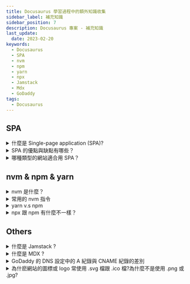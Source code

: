 ```yaml
---
title: Docusaurus 學習過程中的額外知識收集
sidebar_label: 補充知識
sidebar_position: 7
description: Docusaurus 專案 - 補充知識
last_update:
  date: 2023-02-20
keywords:
  - Docusaurus
  - SPA
  - nvm
  - npm
  - yarn
  - npx
  - Jamstack
  - Mdx
  - GoDaddy
tags:
  - Docusaurus
---
```



## **SPA**
<details>
  <summary>
    什麼是 Single-page application (SPA)?
  </summary>

單頁應用程式 `(Single-page Application, SPA)` 是一種 Web 應用程式，它只使用一個 HTML 頁面呈現所有內容。**當使用者與應用程式互動時，頁面不會完全重新載入，而是透過 JavaScript 動態地更新內容**。這有助於提高使用者體驗，因為頁面載入速度更快，並且不會中斷使用者操作。

與傳統的多頁應用程式不同，單頁應用程式通常使用 `AJAX` 和 `JavaScript` 實現前端路由，以實現不同的頁面切換而不重新載入整個頁面。這可以提高使用者體驗和應用程式的效率，因為這樣可以省去不必要的頁面重新載入，從而減少網絡流量和提高頁面加載速度。此外，單頁應用程式通常也支持離線操作，這對於使用者在無網絡連接時也能使用應用程式是非常有益的。

`AJAX (非同步 JavaScript 和 XML)` 和 JavaScript 是前端開發技術，但在實現上有所不同。**AJAX 是一種不重新載入整個頁面的情況下與伺服器通訊的技術**。它使用 JavaScript 發送 HTTP 請求，從伺服器獲取數據，並在頁面上動態更新內容。**JavaScript 是一種客戶端腳本語言，用於實現頁面上的互動和動態效果**。它可以通過 DOM (文檔對象模型) 操作 HTML 元素，實現頁面的動態更新。

因此，我們可以說，AJAX 是用於不重新載入整個頁面的情況下與伺服器通訊的技術，而 JavaScript 則是用於實現頁面互動和動態效果的腳本語言。在單頁應用程式中，AJAX 用於後端數據互動，JavaScript 用於前端更新和實現路由。

</details>

<details>
  <summary>
    SPA 的優點與缺點有哪些？
  </summary>

`優點：`
1. 更快的用戶體驗：因為 SPA 只需在頁面上更新特定區域，而不需要重新加載整個頁面，因此可以提高用戶體驗的速度。
2. 更低的服務器負擔：因為 SPA 只需向伺服器發送少量數據，因此可以降低伺服器的負擔。
3. 更簡單的開發：因為 SPA 把所有的路由都實現在客戶端，因此可以簡化開發流程。

`缺點：`

1. SEO 難以實現：因為 SPA 只有一個頁面，搜索引擎爬蟲可能無法抓取所有內容，因此 SEO 可能更難實現。
2. 難以診斷問題：如果出現錯誤，可能比較難以診斷問題的根源，因為 SPA 把所有邏輯都實現在客戶端。
3. 增加了客戶端的負擔：因為 SPA 把所有路由實現在客戶端，因此可能增加客戶端的負擔。
   
</details>

<details>
  <summary>
    哪種類型的網站適合用 SPA？
  </summary>

單頁應用程式 (Single-page Application, SPA) 適合用於以下類型的網站：

1. 富互動頁面：如果網站需要大量的互動，例如拖曳、放縮和選擇，則 SPA 可以提供更快、更流暢的用戶體驗。
2. 即時應用：如果網站需要實時數據，例如聊天、實時協作和即時交易，則 SPA 可以提供更快的實時響應。
3. 移動應用：如果網站需要提供移動端用戶體驗，則 SPA 可以提供更快、更方便的移動端用戶體驗。
4. 內容密集型網站：如果網站的內容比較密集，例如在線商城、餐廳菜單和電影院預告，則 SPA 可以提供更快、更流暢的內容體驗。

</details>


## **nvm & npm & yarn**
<details>
  <summary>
    nvm 是什麼？
  </summary>

`nvm (Node Version Manager)` 是一個命令行工具，可以在同一個系統中管理多個 Node.js 版本。它允許您在不改變全局 Node.js 安裝的情況下，輕鬆切換不同版本的 `Node.js` 和 `npm`（Node Package Manager）。這對於開發人員來說非常方便，因為他們可以在不同項目之間切換不同版本的 Node.js，並保證不會與其他項目產生版本衝突。若偏好以 yarn 取代 npm 做套件管理，可以先切用 nvm 切換到使用的 Node.js 版本並執行以下指令安裝 yarn:
```bash
nvm use [version]
npm install -g yarn
```

在這個版本下安裝 yarn 後，你就可以使用 `yarn` 命令管理 npm 套件。
</details>

<details>
  <summary>
    常用的 nvm 指令
  </summary>

- **`nvm install <version>`**：安裝特定版本的 Node.js。
- **`nvm use <version>`**：切換到特定版本的 Node.js。
- **`nvm list`**：顯示當前系統中已安裝的所有 Node.js 版本。
- **`nvm current`**：顯示當前使用的 Node.js 版本。
- **`nvm alias <name> <version>`**：為特定版本的 Node.js 設置一個別名。
- **`nvm unalias <name>`**：刪除特定版本的 Node.js 的別名。
- **`nvm ls-remote`**：顯示可以安裝的所有 Node.js 版本。
- **`nvm deactivate`**：停用當前版本的 Node.js。
- **`nvm reinstall-packages <version>`**：重新安裝特定版本的 Node.js 中的所有 npm 套件。
- **`nvm unload`**：卸載 nvm 並返回到系統默認版本的 Node.js。

</details>


<details>
  <summary>
    yarn v.s npm 
  </summary>

`yarn` 和 `npm` 是 Node.js 的兩種包管理器。

npm 是 Node.js 的默認包管理器，並且隨著 Node.js 一起安裝。它可以用來安裝、升級、管理專案中使用的包。Yarn 是一個 Facebook 推出的替代 npm 的包管理器，具有比 npm 更快、更穩定、更可靠的特點。它使用自己的儲存庫和風格，但是可以完全兼容 npm，可以通過更改一些設定來使用 npm 儲存庫。

主要的差異點包括：

- `速度`：Yarn 可以在安裝包的時候更快的下載及安裝，因為它使用了自己的高效的儲存庫。
- `穩定性`：Yarn 可以保證在安裝相同版本的包時獲得相同的結果，即使是在不同的開發環境或時間。
- `可靠性`：Yarn 可以解決 npm 常見的一些問題，例如安裝錯誤或不完整的包等。

總的來說，Yarn 是一個比 npm 更快、更穩定、更可靠的包管理器，但是不是所有的專案都需要使用它，具體的選擇取決於您的需求和偏好。

</details>


<details>
  <summary>
    npx 跟 npm 有什麼不一樣？
  </summary>

`npx` 和 `npm` 是 Node.js 的兩種命令行工具。

**npm 是一個全局的包管理器**，它允許開發人員安裝、升級、管理 Node.js 專案中使用的包。它是隨著 Node.js 一起安裝的，並且可以透過命令行來運行。

**npx 是 npm 的一個工具**，它允許開發人員在不安裝任何全局包的情況下，透過命令行直接執行 npm 包。它可以確保在執行命令時使用的是該命令所需的版本，而不需要全局安裝任何版本。

例如，如果您需要在專案中執行某個命令，並且希望確保使用的是該命令所需的版本，您可以使用 npx 來執行，例如：

```bash
npx <command>
```

這將會確保在執行命令時使用正確的版本，並且不會對系統造成影響。

</details>


## **Others**
<details>
  <summary>
    什麼是 Jamstack ?
  </summary>

`Jamstack` 是一種網站架構模型，主要基於靜態網頁技術和 API，以提供快速、安全和可靠的網站體驗。Jamstack 的名稱是由`「JavaScript」、「APIs」和「Markup」`三個字母組成的。

**Jamstack 的網站在架設時會先預先生成所有頁面的靜態 HTML，再通過 API 來獲取動態內容。**當使用者請求網站時，瀏覽器直接載入預先生成的靜態 HTML，因此網站的顯示速度非常快。此外，因為靜態 HTML 可以直接存儲在 CDN 上，因此網站也具有很高的可靠性和安全性。

Jamstack 在適用對象上非常適合那些不需要頻繁更新或者大量的動態內容的網站，例如靜態網站、博客、個人網站、小型產品網站等。它提供了一個簡單、快速和可靠的網站開發架構，可以為開發人員和站點網站提供很大的優勢。

</details>


<details>
  <summary>
    什麼是 MDX ?
  </summary>

**`MDX` 是一種把 Markdown 和 JSX 混合在一起的語法，用於構建 React 網站。**它允許開發人員在 Markdown 文件中插入 React 組件，並在 Markdown 內容上進行互動和動態呈現。

MDX 允許開發人員以簡單、易讀的方式撰寫網頁內容，並可以使用 React 組件來增強內容的互動性和呈現效果。這種技術的優點在於，開發人員可以將內容和應用邏輯分離，使其易於維護和更新。MDX 的使用方式非常簡單，開發人員只需在 Markdown 文件中插入 JSX 語法即可，例如：

```markdown
# Hello, World!

<MyComponent />
```

在這個範例中，開發人員可以在 Markdown 文件中插入一個叫做 "MyComponent" 的 React 組件，以進行互動或呈現更加複雜的內容。由於 MDX 可以和多種靜態網頁生成器（如 Gatsby、Next.js 等）整合，因此可以運用在多種不同的 Jamstack 網站開發案例中。

</details>


<details>
  <summary>
    GoDaddy 的 DNS 設定中的 A 紀錄與 CNAME 紀錄的差別
  </summary>

A 記錄和 CNAME 記錄是兩種不同類型的 DNS 記錄，它們在功能和用途方面有所不同。

A 記錄（也稱為「地址記錄」）是一種 DNS 記錄，它將域名映射到特定的 IP 地址。因此，當訪問帶有 A 記錄的域名時，瀏覽器將根據 A 記錄提供的 IP 地址發送 HTTP 請求。例如，如果你想將 "**[www.example.com](http://www.example.com/)**" 指向 IP 地址為 "192.168.1.1" 的伺服器，你可以在 GoDaddy 中設定一個 A 記錄，將 "www" 子域名指向 "192.168.1.1"。

CNAME 記錄（也稱為「別名記錄」）是一種 DNS 記錄，它將一個域名映射到另一個域名。因此，當訪問帶有 CNAME 記錄的域名時，瀏覽器將按照 CNAME 記錄提供的域名發送 HTTP 請求。因此，如果若希望將自己的域名映射到特定的 IP 地址，則應使用 A 記錄。但是，如果您希望將您的域名映射到另一個域名，則應使用 CNAME 記錄。

在 GoDaddy 的 DNS 記錄列表中選擇的這個 CNAME 記錄的名稱為 `note`，資料為 `cname.vercel-dns.com`。這意味著您將 `note.boshkuo.com` 網域名稱映射到 Vercel 的 `cname.vercel-dns.com` 網域。

這意味著當用戶訪問 `note.boshkuo.com` 時，他們將被重定向到您在 Vercel 中指定的網域，並且 Vercel 將提供您的網站内容。

</details>


<details>
  <summary>
    為什麽網站的圖標或 logo 常使用 .svg 檔跟 .ico 檔?為什麼不是使用 .png 或 .jpg?
  </summary>

**1. 無損縮放：** SVG 可以無損縮放，而且不會失去畫質，這對於在不同大小和分辨率的設備上展示圖標或 logo 是非常重要的。相反，PNG 和 JPG 格式的圖像會因為放大或縮小而失去畫質。  
**2. 矢量圖形：** SVG 是矢量圖形格式，可以使用數學方程式描述圖像，而 PNG 和 JPG 是點陣圖形格式，需要在像素級別上描述圖像。因此，SVG 可以保持清晰，而且文件大小比 PNG 和 JPG 更小，加快了網站載入速度。  
**3. 多平台支持：** ICO 檔是 Windows 平台特定的圖標檔格式，可用於在不同的 Windows 軟體中顯示圖標，而 SVG 是一種跨平台的矢量圖形格式，可以在各種設備和瀏覽器中使用。

</details>